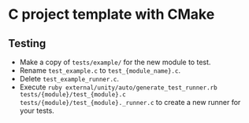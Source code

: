 # C project template with CMake

## Testing

- Make a copy of `tests/example/` for the new module to test.
- Rename `test_example.c` to `test_{module_name}.c`.
- Delete `test_example_runner.c`.
- Execute `ruby external/unity/auto/generate_test_runner.rb tests/{module}/test_{module}.c tests/{module}/test_{module}._runner.c` to create a new runner for your tests.
